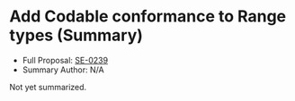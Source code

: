 # Add Codable conformance to Range types (Summary)

* Full Proposal: [SE-0239](https://github.com/apple/swift-evolution/blob/main/proposals/0239-codable-range.md)
* Summary Author: N/A

Not yet summarized.
